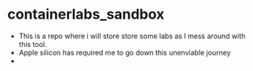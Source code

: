 # containerlabs_sandbox
- This is a repo where i will store store some labs as I mess around with this tool.
- Apple silicon has required me to go down this unenviable journey
- 


